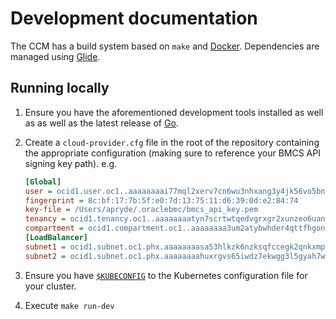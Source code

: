 # Development documentation

The CCM has a build system based on `make` and [Docker][1]. Dependencies are
managed using [Glide][2].

## Running locally
 1. Ensure you have the aforementioned development tools installed as well as
    as well as the latest release of [Go][3].

 2. Create a `cloud-provider.cfg` file in the root of the repository containing
    the appropriate configuration (making sure to reference your BMCS API
    signing key path). e.g.

    ```ini
    [Global]
    user = ocid1.user.oc1..aaaaaaaai77mql2xerv7cn6wu3nhxang3y4jk56vo5bn5l5lysl34avnui3q
    fingerprint = 8c:bf:17:7b:5f:e0:7d:13:75:11:d6:39:0d:e2:84:74
    key-file = /Users/apryde/.oraclebmc/bmcs_api_key.pem
    tenancy = ocid1.tenancy.oc1..aaaaaaaatyn7scrtwtqedvgrxgr2xunzeo6uanvyhzxqblctwkrpisvke4kq
    compartment = ocid1.compartment.oc1..aaaaaaaa3um2atybwhder4qttfhgon4j3hcxgmsvnyvx4flfjyewkkwfzwnq
    [LoadBalancer]
    subnet1 = ocid1.subnet.oc1.phx.aaaaaaaasa53hlkzk6nzksqfccegk2qnkxmphkblst3riclzs4rhwg7rg57q
    subnet2 = ocid1.subnet.oc1.phx.aaaaaaaahuxrgvs65iwdz7ekwgg3l5gyah7ww5klkwjcso74u3e4i64hvtvq
    ```
 3. Ensure you have [`$KUBECONFIG`][4] to the Kubernetes configuration file for
    your cluster.

 4. Execute `make run-dev`

[1]: https://www.docker.com/
[2]: https://glide.sh/
[3]: https://golang.org/
[4]: https://kubernetes.io/docs/concepts/configuration/organize-cluster-access-kubeconfig/
